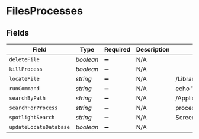 # FilesProcesses


## Fields

| Field                       | Type                        | Required                    | Description                 | Example                     |
| --------------------------- | --------------------------- | --------------------------- | --------------------------- | --------------------------- |
| `deleteFile`                | *boolean*                   | :heavy_minus_sign:          | N/A                         |                             |
| `killProcess`               | *boolean*                   | :heavy_minus_sign:          | N/A                         |                             |
| `locateFile`                | *string*                    | :heavy_minus_sign:          | N/A                         | /Library/Fonts/testFont.ttc |
| `runCommand`                | *string*                    | :heavy_minus_sign:          | N/A                         | echo "foobar"               |
| `searchByPath`              | *string*                    | :heavy_minus_sign:          | N/A                         | /Applications/appName.app   |
| `searchForProcess`          | *string*                    | :heavy_minus_sign:          | N/A                         | processName                 |
| `spotlightSearch`           | *string*                    | :heavy_minus_sign:          | N/A                         | Screenshot.pdf              |
| `updateLocateDatabase`      | *boolean*                   | :heavy_minus_sign:          | N/A                         |                             |